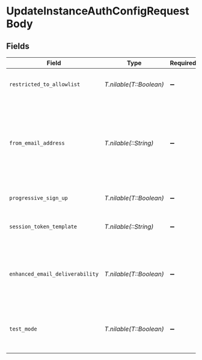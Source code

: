 # UpdateInstanceAuthConfigRequestBody


## Fields

| Field                                                                                                                                                                                                                                                                    | Type                                                                                                                                                                                                                                                                     | Required                                                                                                                                                                                                                                                                 | Description                                                                                                                                                                                                                                                              |
| ------------------------------------------------------------------------------------------------------------------------------------------------------------------------------------------------------------------------------------------------------------------------ | ------------------------------------------------------------------------------------------------------------------------------------------------------------------------------------------------------------------------------------------------------------------------ | ------------------------------------------------------------------------------------------------------------------------------------------------------------------------------------------------------------------------------------------------------------------------ | ------------------------------------------------------------------------------------------------------------------------------------------------------------------------------------------------------------------------------------------------------------------------ |
| `restricted_to_allowlist`                                                                                                                                                                                                                                                | *T.nilable(T::Boolean)*                                                                                                                                                                                                                                                  | :heavy_minus_sign:                                                                                                                                                                                                                                                       | Whether sign up is restricted to email addresses, phone numbers and usernames that are on the allowlist.                                                                                                                                                                 |
| `from_email_address`                                                                                                                                                                                                                                                     | *T.nilable(::String)*                                                                                                                                                                                                                                                    | :heavy_minus_sign:                                                                                                                                                                                                                                                       | The local part of the email address from which authentication-related emails (e.g. OTP code, magic links) will be sent.<br/>Only alphanumeric values are allowed.<br/>Note that this value should contain only the local part of the address (e.g. `foo` for `foo@example.com`). |
| `progressive_sign_up`                                                                                                                                                                                                                                                    | *T.nilable(T::Boolean)*                                                                                                                                                                                                                                                  | :heavy_minus_sign:                                                                                                                                                                                                                                                       | Enable the Progressive Sign Up algorithm. Refer to the [docs](https://clerk.com/docs/upgrade-guides/progressive-sign-up) for more info.                                                                                                                                  |
| `session_token_template`                                                                                                                                                                                                                                                 | *T.nilable(::String)*                                                                                                                                                                                                                                                    | :heavy_minus_sign:                                                                                                                                                                                                                                                       | The name of the JWT Template used to augment your session tokens. To disable this, pass an empty string.                                                                                                                                                                 |
| `enhanced_email_deliverability`                                                                                                                                                                                                                                          | *T.nilable(T::Boolean)*                                                                                                                                                                                                                                                  | :heavy_minus_sign:                                                                                                                                                                                                                                                       | The "enhanced_email_deliverability" feature will send emails from "verifications@clerk.dev" instead of your domain.<br/>This can be helpful if you do not have a high domain reputation.                                                                                 |
| `test_mode`                                                                                                                                                                                                                                                              | *T.nilable(T::Boolean)*                                                                                                                                                                                                                                                  | :heavy_minus_sign:                                                                                                                                                                                                                                                       | Toggles test mode for this instance, allowing the use of test email addresses and phone numbers.<br/>Defaults to true for development instances.                                                                                                                         |